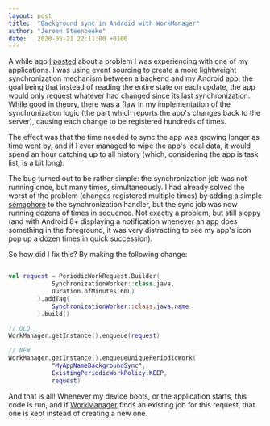 ```yaml
---
layout: post
title:  "Background sync in Android with WorkManager"
author: "Jeroen Steenbeeke"
date:   2020-05-21 22:11:00 +0100
---
```


A while ago [I posted](/2019/04/16/event-sourcing-app-synchronization.html) about a problem I was experiencing with one
of my applications. I was using event sourcing to create a more lightweight synchronization mechanism between a backend
and my Android app, the goal being that instead of reading the entire state on each update, the app would only request whatever
had changed since its last synchronization. While good in theory, there was a flaw in my implementation of the synchronization
logic (the part which reports the app's changes back to the server), causing each change to be registered hundreds of times.

The effect was that the time needed to sync the app was growing longer as time went by, and if I ever managed to wipe the
app's local data, it would spend an hour catching up to all history (which, considering the app is task list, is a bit long).

<!--more-->

The bug turned out to be rather simple: the synchronization job was not running once, but many times, simultaneously. I had
already solved the worst of the problem (changes registered multiple times) by adding a simple 
[semaphore](https://docs.oracle.com/en/java/javase/11/docs/api/java.base/java/util/concurrent/Semaphore.html) to the 
synchronization handler, but the sync job was now running dozens of times in sequence. Not exactly a problem, but still
sloppy (and with Android 8+ displaying a notification whenever an app does something in the foreground, it was very 
distracting to see my app's icon pop up a dozen times in quick succession).

So how did I fix this? By making the following change:

```kotlin

val request = PeriodicWorkRequest.Builder(
            SynchronizationWorker::class.java,
            Duration.ofMinutes(60L)
        ).addTag(
            SynchronizationWorker::class.java.name
        ).build()

// OLD
WorkManager.getInstance().enqueue(request)

// NEW
WorkManager.getInstance().enqueueUniquePeriodicWork(
            "MyAppNameBackgroundSync", 
            ExistingPeriodicWorkPolicy.KEEP, 
            request)

```

And that is all! Whenever my device boots, or the application starts, this code is run, and if 
[WorkManager](https://developer.android.com/topic/libraries/architecture/workmanager) finds an existing
job for this request, that one is kept instead of creating a new one.
